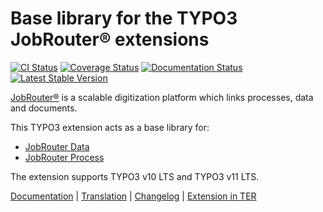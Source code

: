 # Base library for the TYPO3 JobRouter® extensions

[![CI Status](https://github.com/brotkrueml/typo3-jobrouter-base/workflows/CI/badge.svg?branch=master)](https://github.com/brotkrueml/typo3-jobrouter-base/actions?query=workflow%3ACI)
[![Coverage Status](https://coveralls.io/repos/github/brotkrueml/typo3-jobrouter-base/badge.svg?branch=master)](https://coveralls.io/github/brotkrueml/typo3-jobrouter-base?branch=master)
[![Documentation Status](https://readthedocs.org/projects/typo3-jobrouter-base/badge/?version=latest)](https://typo3-jobrouter.readthedocs.io/projects/base/)
[![Latest Stable Version](https://img.shields.io/packagist/v/brotkrueml/typo3-jobrouter-base.svg?label=stable)](https://packagist.org/packages/brotkrueml/typo3-jobrouter-base)

[JobRouter®](https://www.jobrouter.com/) is a scalable digitization
platform which links processes, data and documents.

This TYPO3 extension acts as a base library for:
  * [JobRouter Data](https://github.com/brotkrueml/typo3-jobrouter-data)
  * [JobRouter Process](https://github.com/brotkrueml/typo3-jobrouter-process)

The extension supports TYPO3 v10 LTS and TYPO3 v11 LTS.

[Documentation](https://typo3-jobrouter.readthedocs.io/projects/base/) |
[Translation](https://crowdin.com/project/typo3-extension-jobrouterbase) |
[Changelog](https://github.com/brotkrueml/typo3-jobrouter-base/blob/master/CHANGELOG.md) |
[Extension in TER](https://extensions.typo3.org/extension/jobrouter_base/)
